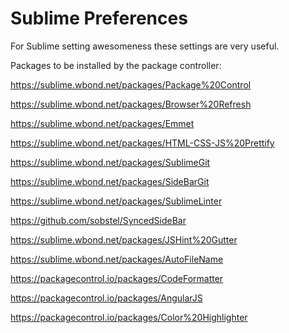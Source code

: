 Sublime Preferences
====================

For Sublime setting awesomeness these settings are very useful.

Packages to be installed by the package controller: 

https://sublime.wbond.net/packages/Package%20Control

https://sublime.wbond.net/packages/Browser%20Refresh

https://sublime.wbond.net/packages/Emmet

https://sublime.wbond.net/packages/HTML-CSS-JS%20Prettify

https://sublime.wbond.net/packages/SublimeGit

https://sublime.wbond.net/packages/SideBarGit

https://sublime.wbond.net/packages/SublimeLinter

https://github.com/sobstel/SyncedSideBar

https://sublime.wbond.net/packages/JSHint%20Gutter

https://sublime.wbond.net/packages/AutoFileName

https://packagecontrol.io/packages/CodeFormatter

https://packagecontrol.io/packages/AngularJS

https://packagecontrol.io/packages/Color%20Highlighter

